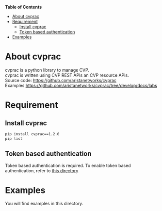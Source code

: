 **Table of Contents**

- [About cvprac](#about-cvprac)
- [Requirement](#requirement)
  - [Install cvprac](#install-cvprac)
  - [Token based authentication](#token-based-authentication)
- [Examples](#examples)

# About cvprac

cvprac is a python library to manage CVP.  
cvprac is written using CVP REST APIs an CVP resource APIs.  
Source code: https://github.com/aristanetworks/cvprac  
Examples https://github.com/aristanetworks/cvprac/tree/develop/docs/labs

# Requirement

## Install cvprac

```bash
pip install cvprac==1.2.0
pip list
```

## Token based authentication

Token based authentication is required. To enable token based authentication, refer to [this directory](../token_based_authentication)

# Examples

You will find examples in this directory.
